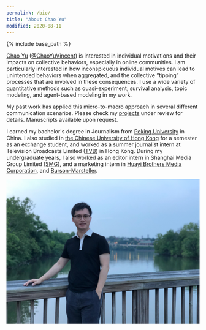 ```yaml
---
permalink: /bio/
title: "About Chao Yu"
modified: 2020-08-11
---
```


{% include base_path %}

[Chao Yu](https://chaovincentyu.com) (<a href="https://twitter.com/ChaoYuVincent">@ChaoYuVincent</a>) is interested in individual motivations and their impacts on collective behaviors, especially in online communities. I am particularly interested in how inconspicuous individual motives can lead to unintended behaviors when aggregated, and the collective “tipping” processes that are involved in these consequences. I use a wide variety of quantitative methods such as quasi-experiment, survival analysis, topic modeling, and agent-based modeling in my work. 

My past work has applied this micro-to-macro approach in several different communication scenarios. Please check my <a href="../portfolio/" > projects</a> under review for details. Manuscripts available upon request. 

I earned my bachelor's degree in Journalism from [Peking University](http://english.pku.edu.cn) in China. I also studied in [the Chinese University of Hong Kong](https://www.cuhk.edu.hk/english/index.html) for a semester as an exchange student, and worked as a summer journalist intern at Television Broadcasts Limited ([TVB](https://www.tvb.com)) in Hong Kong. During my undergraduate years, I also worked as an editor intern in Shanghai Media Group Limited ([SMG](https://www.smg.cn/review/english_index.html)), and a marketing intern in [Huayi Brothers Media Corporation](https://www.huayimedia.com), and [Burson-Marsteller](https://bcw-global.com).


<img src="/images/big_pic.png" alt="Chao Yu"/>

<br/>
